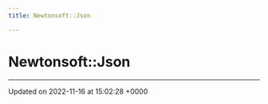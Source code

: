 ```yaml
---
title: Newtonsoft::Json

---
```


# Newtonsoft::Json








-------------------------------

Updated on 2022-11-16 at 15:02:28 +0000